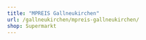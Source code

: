 ```yaml
---
title: "MPREIS Gallneukirchen"
url: /gallneukirchen/mpreis-gallneukirchen/
shop: Supermarkt
---
```

